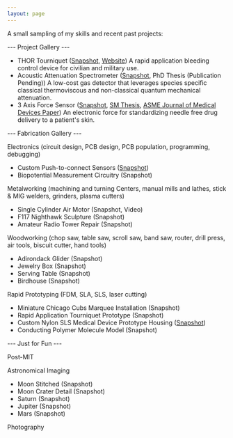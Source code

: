 ```yaml
---
layout: page
---
```


A small sampling of my skills and recent past projects:

--- Project Gallery ---

- THOR Tourniquet (<a href="https://npdemas.github.io/resources/gallery/projects/THORTourniquet_Snapshot_1.jpg" target="_blank">Snapshot</a>, <a href="https://www.thorTQ.com" target="_blank">Website</a>)
A rapid application bleeding control device for civilian and military use.
- Acoustic Attenuation Spectrometer (<a href="https://npdemas.github.io/resources/gallery/projects/acousticSpectrometer_Snapshot_1.jpg" target="_blank">Snapshot</a>, PhD Thesis (Publication Pending))
A low-cost gas detector that leverages species specific classical thermoviscous and non-classical quantum mechanical attenuation.
- 3 Axis Force Sensor (<a href="https://npdemas.github.io/resources/gallery/projects/forceSensor_Snapshot_1.jpg" target="_blank">Snapshot</a>, <a href="https://dspace.mit.edu/handle/1721.1/101813" target="_blank">SM Thesis</a>, <a href="https://asmedigitalcollection.asme.org/medicaldevices/article/13/2/021007/727293/An-Electronic-Force-Sensor-for-Medical-JetPaper" target="_blank">ASME Journal of Medical Devices Paper</a>)
An electronic force for standardizing needle free drug delivery to a patient's skin.

--- Fabrication Gallery ---

Electronics (circuit design, PCB design, PCB population, programming, debugging)
- Custom Push-to-connect Sensors (<a href="https://npdemas.github.io/resources/gallery/fabrication/electronics/customPCBs_Shapshot_1.jpg" target="_blank">Snapshot</a>)
- Biopotential Measurement Circuitry (Snapshot)

Metalworking (machining and turning Centers, manual mills and lathes, stick & MIG welders, grinders, plasma cutters)
- Single Cylinder Air Motor (Snapshot, Video)
- F117 Nighthawk Sculpture (Snapshot)
- Amateur Radio Tower Repair (Snapshot)
  
Woodworking (chop saw, table saw, scroll saw, band saw, router, drill press, air tools, biscuit cutter, hand tools)
- Adirondack Glider (Snapshot)
- Jewelry Box (Snapshot)
- Serving Table (Snapshot)
- Birdhouse (Snapshot)
  
Rapid Prototyping (FDM, SLA, SLS, laser cutting)
- Miniature Chicago Cubs Marquee Installation (Snapshot)
- Rapid Application Tourniquet Prototype (Snapshot)
- Custom Nylon SLS Medical Device Prototype Housing (<a href="https://npdemas.github.io/resources/gallery/fabrication/rapid_prototyping/customEnclosure_Snapshot_1.jpg" target="_blank">Snapshot</a>)
- Conducting Polymer Molecule Model (Snapshot)
  
--- Just for Fun ---

Post-MIT

Astronomical Imaging
- Moon Stitched (Snapshot)
- Moon Crater Detail (Snapshot)
- Saturn (Snapshot)
- Jupiter (Snapshot)
- Mars (Snapshot)

Photography
